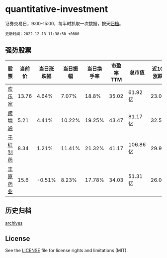 # quantitative-investment

证券交易日，9:00-15:00，每半时抓取一次数据，按天[归档](archives)。

`更新时间：2022-12-13 11:38:50 +0800`

## 强势股票

|股票|当前价|当日涨跌幅|当日振幅|当日换手率|市盈率TTM|总市值|近10日涨跌幅|
|----|----|----|----|----|----|----|----|
|[欢乐家](https://xueqiu.com/S/SZ300997)|13.76|4.64%|7.07%|18.8%|35.02|61.92亿|23.08%|
|[跨境通](https://xueqiu.com/S/SZ002640)|5.21|4.41%|10.22%|19.25%|43.47|81.17亿|32.57%|
|[千红制药](https://xueqiu.com/S/SZ002550)|8.34|1.21%|11.41%|21.32%|41.17|106.86亿|29.91%|
|[丰原药业](https://xueqiu.com/S/SZ000153)|15.6|-0.51%|8.23%|17.78%|34.03|51.31亿|26.01%|

## 历史归档

[archives](archives)

## License

See the [LICENSE](LICENSE) file for license rights and limitations (MIT).
